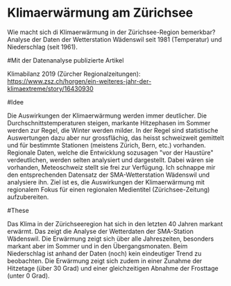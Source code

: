 # Klimaerwärmung am Zürichsee

Wie macht sich di Klimaerwärmung in der Zürichsee-Region bemerkbar? Analyse der Daten der Wetterstation Wädenswil seit 1981 (Temperatur) und Niederschlag (seit 1961).

#Mit der Datenanalyse publizierte Artikel

Klimabilanz 2019 (Zürcher Regionalzeitungen): https://www.zsz.ch/horgen/ein-weiteres-jahr-der-klimaextreme/story/16430930

#Idee

Die Auswirkungen der Klimaerwärmung werden immer deutlicher. Die Durchschnittstemperaturen steigen, markante Hitzephasen im Sommer werden zur Regel, die Winter werden milder. In der Regel sind statistische Auswertungen dazu aber nur grossflächig, das heisst schweizweit gemittelt und für bestimmte Stationen (meistens Zürich, Bern, etc.) vorhanden. Regionale Daten, welche die Entwicklung sozusagen "vor der Haustüre" verdeutlichen, werden selten analysiert und dargestellt. Dabei wären sie vorhanden, Meteoschweiz stellt sie frei zur Verfügung. Ich schnappe mir den entsprechenden Datensatz der SMA-Wetterstation Wädenswil und analysiere ihn. Ziel ist es, die Auswirkungen der Klimaerwärmung mit regionalem Fokus für einen regionalen Medientitel (Zürichsee-Zeitung) aufzubereiten.

#These

Das Klima in der Zürichseeregion hat sich in den letzten 40 Jahren markant erwärmt. Das zeigt die Analyse der Wetterdaten der SMA-Station Wädenswil. Die Erwärmung zeigt sich über alle Jahreszeiten, besonders markant aber im Sommer und in den Übergangsmonaten. Beim Niederschlag ist anhand der Daten (noch) kein eindeutiger Trend zu beobachten. Die Erwärmung zeigt sich zudem in einer Zunahme der Hitzetage (über 30 Grad) und einer gleichzeitigen Abnahme der Frosttage (unter 0 Grad).


